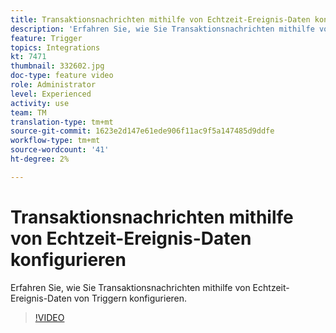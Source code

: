 ```yaml
---
title: Transaktionsnachrichten mithilfe von Echtzeit-Ereignis-Daten konfigurieren
description: 'Erfahren Sie, wie Sie Transaktionsnachrichten mithilfe von Echtzeit-Ereignis-Daten von Triggern konfigurieren. '
feature: Trigger
topics: Integrations
kt: 7471
thumbnail: 332602.jpg
doc-type: feature video
role: Administrator
level: Experienced
activity: use
team: TM
translation-type: tm+mt
source-git-commit: 1623e2d147e61ede906f11ac9f5a147485d9ddfe
workflow-type: tm+mt
source-wordcount: '41'
ht-degree: 2%

---
```



# Transaktionsnachrichten mithilfe von Echtzeit-Ereignis-Daten konfigurieren

Erfahren Sie, wie Sie Transaktionsnachrichten mithilfe von Echtzeit-Ereignis-Daten von Triggern konfigurieren.

>[!VIDEO](https://video.tv.adobe.com/v/332602?quality=12)
